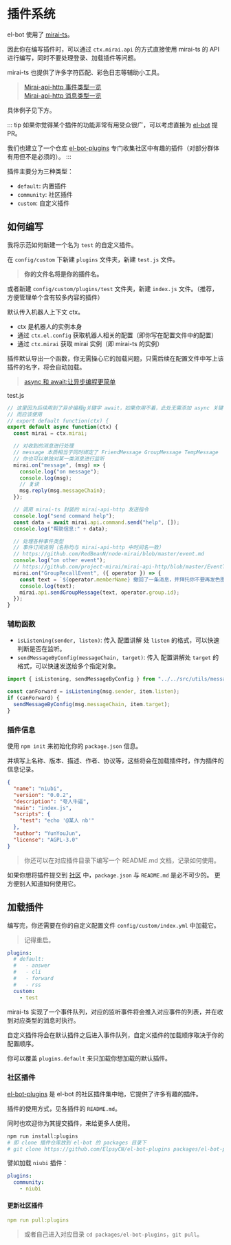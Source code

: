 # 插件系统

el-bot 使用了 [mirai-ts](https://github.com/YunYouJun/mirai-ts)。

因此你在编写插件时，可以通过 `ctx.mirai.api` 的方式直接使用 mirai-ts 的 API 进行编写，同时不要处理登录、加载插件等问题。

mirai-ts 也提供了许多字符匹配、彩色日志等辅助小工具。

> [Mirai-api-http 事件类型一览](https://github.com/project-mirai/mirai-api-http/blob/master/EventType.md)  
> [Mirai-api-http 消息类型一览](https://github.com/project-mirai/mirai-api-http/blob/master/MessageType.md)

具体例子见下方。

::: tip
如果你觉得某个插件的功能非常有用受众很广，可以考虑直接为 [el-bot](https://github.com/ElpsyCN/el-bot) 提 PR。

我们也建立了一个仓库 [el-bot-plugins](https://github.com/ElpsyCN/el-bot-plugins) 专门收集社区中有趣的插件（对部分群体有用但不是必须的）。
:::

插件主要分为三种类型：

- `default`: 内置插件
- `community`: 社区插件
- `custom`: 自定义插件

## 如何编写

我将示范如何新建一个名为 `test` 的自定义插件。

在 `config/custom` 下新建 `plugins` 文件夹，新建 `test.js` 文件。

> **你的文件名将是你的插件名。**

或者新建 `config/custom/plugins/test` 文件夹，新建 `index.js` 文件。（推荐，方便管理单个含有较多内容的插件）

默认传入机器人上下文 ctx。

- ctx 是机器人的实例本身
- 通过 `ctx.el.config` 获取机器人相关的配置（即你写在配置文件中的配置）
- 通过 `ctx.mirai` 获取 mirai 实例（即 mirai-ts 的实例）

插件默认导出一个函数，你无需操心它的加载问题，只需后续在配置文件中写上该插件的名字，将会自动加载。

> [async 和 await:让异步编程更简单](https://developer.mozilla.org/zh-CN/docs/learn/JavaScript/%E5%BC%82%E6%AD%A5/Async_await)

test.js

```js
// 这里因为后续用到了异步编程g关键字 await，如果你用不着，此处无需添加 async 关键字。
// 而应该使用
// export default function(ctx) {
export default async function(ctx) {
  const mirai = ctx.mirai;

  // 对收到的消息进行处理
  // message 本质相当于同时绑定了 FriendMessage GroupMessage TempMessage
  // 你也可以单独对某一类消息进行监听
  mirai.on("message", (msg) => {
    console.log("on message");
    console.log(msg);
    // 复读
    msg.reply(msg.messageChain);
  });

  // 调用 mirai-ts 封装的 mirai-api-http 发送指令
  console.log("send command help");
  const data = await mirai.api.command.send("help", []);
  console.log("帮助信息:" + data);

  // 处理各种事件类型
  // 事件订阅说明（名称均与 mirai-api-http 中时间名一致）
  // https://github.com/RedBeanN/node-mirai/blob/master/event.md
  console.log("on other event");
  // https://github.com/project-mirai/mirai-api-http/blob/master/EventType.md#群消息撤回
  mirai.on("GroupRecallEvent", ({ operator }) => {
    const text = `${operator.memberName} 撤回了一条消息，并拜托你不要再发色图了。`;
    console.log(text);
    mirai.api.sendGroupMessage(text, operator.group.id);
  });
}
```

### 辅助函数

- `isListening(sender, listen)`: 传入 配置讲解 处 `listen` 的格式，可以快速判断是否在监听。
- `sendMessageByConfig(messageChain, target)`: 传入 配置讲解处 `target` 的格式，可以快速发送给多个指定对象。

```js
import { isListening, sendMessageByConfig } from "../../src/utils/message";

const canForward = isListening(msg.sender, item.listen);
if (canForward) {
  sendMessageByConfig(msg.messageChain, item.target);
}
```

### 插件信息

使用 `npm init` 来初始化你的 `package.json` 信息。

并填写上名称、版本、描述、作者、协议等，这些将会在加载插件时，作为插件的信息记录。

```json
{
  "name": "niubi",
  "version": "0.0.2",
  "description": "夸人牛逼",
  "main": "index.js",
  "scripts": {
    "test": "echo '@某人 nb'"
  },
  "author": "YunYouJun",
  "license": "AGPL-3.0"
}
```

> 你还可以在对应插件目录下编写一个 README.md 文档，记录如何使用。

如果你想将插件提交到 [社区](https://github.com/ElpsyCN/el-bot-plugins) 中，`package.json` 与 `README.md` 是必不可少的。
更方便别人知道如何使用它。

## 加载插件

编写完，你还需要在你的自定义配置文件 `config/custom/index.yml` 中加载它。

> 记得重启。

```yaml
plugins:
  # default:
  #   - answer
  #   - cli
  #   - forward
  #   - rss
  custom:
    - test
```

mirai-ts 实现了一个事件队列，对应的监听事件将会推入对应事件的列表，并在收到对应类型的消息时执行。

自定义插件将会在默认插件之后进入事件队列，自定义插件的加载顺序取决于你的配置顺序。

你可以覆盖 `plugins.default` 来只加载你想加载的默认插件。

### 社区插件

[el-bot-plugins](https://github.com/ElpsyCN/el-bot-plugins) 是 el-bot 的社区插件集中地，它提供了许多有趣的插件。

插件的使用方式，见各插件的 `README.md`。

同时也欢迎你为其提交插件，来给更多人使用。

```sh
npm run install:plugins
# 即 clone 插件仓库放到 el-bot 的 packages 目录下
# git clone https://github.com/ElpsyCN/el-bot-plugins packages/el-bot-plugins
```

譬如加载 `niubi` 插件：

```yaml
plugins:
  community:
    - niubi
```

#### 更新社区插件

```yaml
npm run pull:plugins
```

> 或者自己进入对应目录 `cd packages/el-bot-plugins`，`git pull`。
